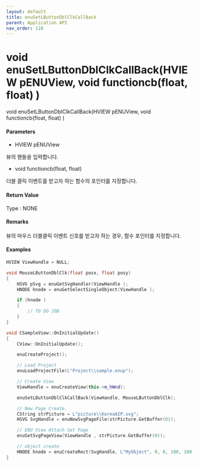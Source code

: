 ```yaml
---
layout: default
title: enuSetLButtonDblClkCallBack
parent: Application API
nav_order: 110
---
```

# void enuSetLButtonDblClkCallBack\(HVIEW pENUView, void functioncb\(float, float\) \)

void enuSetLButtonDblClkCallBack\(HVIEW pENUView, void functioncb\(float, float\) \)

#### Parameters

* HVIEW pENUView

뷰의 핸들을 입력합니다.

* void functioncb\(float, float\)

더블 클릭 이벤트를 받고자 하는 함수의 포인터를 지정합니다.

#### Return Value

Type : NONE

#### Remarks

뷰의 마우스 더블클릭 이벤트 신호를 받고자 하는 경우, 함수 포인터를 지정합니다.

#### Examples

```cpp
HVIEW ViewHandle = NULL; 

void MouseLButtonDblClk(float posx, float posy)
{
    HSVG pSvg = enuGetSvgHandler(ViewHandle );
    HNODE hnode = enuGetSelectSingleObject(ViewHandle );

    if (hnode )
    {
        // TO DO JOB
    }
}

void CSampleView::OnInitialUpdate() 
{ 
    CView::OnInitialUpdate(); 

    enuCreateProject(); 

    // Load Project
    enuLoadProjectFile(L"Project\\sample.enup");     

    // Create View
    ViewHandle = enuCreateView(this->m_hWnd); 

    enuSetLButtonDblClkCallBack(ViewHandle, MouseLButtonDblClk);

    // New Page Create. 
    CString strPicture = L"picture\\KoreaAIP.svg"; 
    HSVG SvgHandle = enuNewSvgPageFile(strPicture.GetBuffer(0)); 

    // ENU View Attach Set Page 
    enuSetSvgPageView(ViewHandle , strPicture.GetBuffer(0)); 

    // object create
    HNODE hnode = enuCreateRect(SvgHandle, L"MyObject", 0, 0, 100, 100, 0, 0);
}
```



